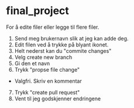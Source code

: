 # final_project
For å edite filer eller legge til flere filer.
1. Send meg brukernavn slik at jeg kan adde deg.
2. Edit filen ved å trykke på blyant ikonet.
3. Helt nederst kan du "commite changes"
4. Velg create new branch 
5. Gi den et navn 
6. Trykk "propse file change"
- Valgfri. Skriv en kommentar
7. Trykk "create pull request"
8. Vent til jeg godskjenner endringene
